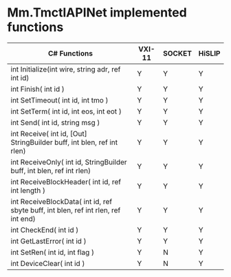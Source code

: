 # Mm.TmctlAPINet implemented functions

|C# Functions|VXI-11|SOCKET|HiSLIP|
|----|----|----|----|
|int Initialize(int wire, string adr, ref int id)|Y|Y|Y|
|int Finish( int id )|Y|Y|Y|
|int SetTimeout( int id, int tmo )|Y|Y|Y|
|int SetTerm( int id, int eos, int eot )|Y|Y|Y|
|int Send( int id, string msg )|Y|Y|Y|
|int Receive( int id, [Out] StringBuilder buff, int blen, ref int rlen)|Y|Y|Y|
|int ReceiveOnly( int id, StringBuilder buff, int blen, ref int rlen)|Y|Y|Y|
|int ReceiveBlockHeader( int id, ref int length )|Y|Y|Y|
|int ReceiveBlockData( int id, ref sbyte buff, int blen, ref int rlen, ref int end)|Y|Y|Y|
|int CheckEnd( int id )|Y|Y|Y|
|int GetLastError( int id )|Y|Y|Y|
|int SetRen( int id, int flag )|Y|N|Y|
|int DeviceClear( int id )|Y|N|Y|
